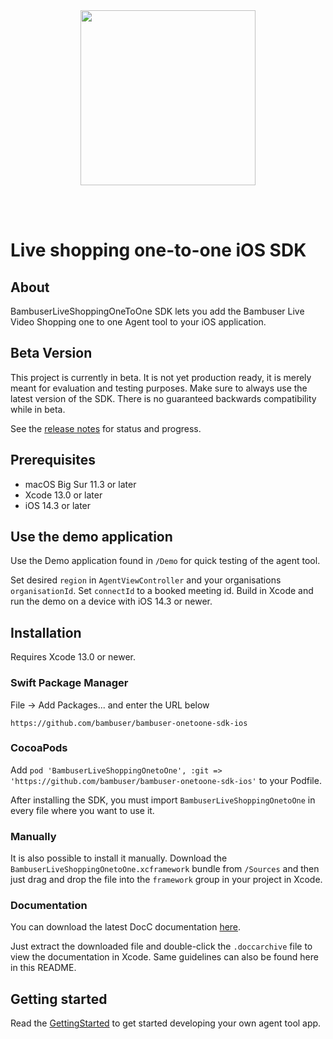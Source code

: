 <div>
  <br/><br/>
  <p align="center">
    <a href="https://bambuser.com" target="_blank" align="center">
        <img src="https://brand.bambuser.net/current/logo/bambuser-black-512.png" width="280">
    </a>
  </p>
  <br/><br/>
</div>

# Live shopping one-to-one iOS SDK

## About

BambuserLiveShoppingOneToOne SDK lets you add the Bambuser Live Video Shopping one to one Agent tool to your iOS application.

## Beta Version

This project is currently in beta. It is not yet production ready, it is merely meant for evaluation and testing purposes.
Make sure to always use the latest version of the SDK. There is no guaranteed backwards compatibility while in beta.

See the [release notes][ReleaseNotes] for status and progress.

## Prerequisites

* macOS Big Sur 11.3 or later
* Xcode 13.0 or later
* iOS 14.3 or later

## Use the demo application

Use the Demo application found in `/Demo` for quick testing of the agent tool.

Set desired `region` in `AgentViewController` and your organisations `organisationId`. Set `connectId` to a booked meeting id. 
Build in Xcode and run the demo on a device with iOS 14.3 or newer.

## Installation

Requires Xcode 13.0 or newer.

### Swift Package Manager

File -> Add Packages... and enter the URL below

```https://github.com/bambuser/bambuser-onetoone-sdk-ios```

### CocoaPods

Add ```pod 'BambuserLiveShoppingOnetoOne', :git => 'https://github.com/bambuser/bambuser-onetoone-sdk-ios'``` to your Podfile.

After installing the SDK, you must import `BambuserLiveShoppingOnetoOne` in every file where you want to use it.

### Manually

It is also possible to install it manually. Download the `BambuserLiveShoppingOnetoOne.xcframework` bundle from `/Sources` and then 
just drag and drop the file into the `framework` group in your project in Xcode.

### Documentation

You can download the latest DocC documentation [here][Documentation].

Just extract the downloaded file and double-click the `.doccarchive` file to view the documentation in Xcode. Same guidelines can also be found here in this README.


## Getting started

Read the [GettingStarted] to get started developing your own agent tool app.

[Documentation]: ./Docs/BambuserLiveShoppingOnetoOne.doccarchive.zip
[ReleaseNotes]: ./RELEASE_NOTES.md
[GettingStarted]: ./GettingStarted.md